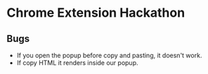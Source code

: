 # Chrome Extension Hackathon

## Bugs

- If you open the popup before copy and pasting, it doesn't work.
- If copy HTML it renders inside our popup.